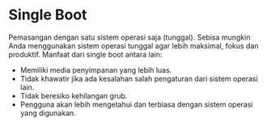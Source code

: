 # Single Boot

Pemasangan dengan satu sistem operasi saja (tunggal). Sebisa mungkin Anda menggunakan sistem operasi tunggal agar lebih maksimal, fokus dan produktif. Manfaat dari single boot antara lain:

- Memiliki media penyimpanan yang lebih luas.
- Tidak khawatir jika ada kesalahan salah pengaturan dari sistem operasi lain.
- Tidak beresiko kehilangan grub.
- Pengguna akan lebih mengetahui dan terbiasa dengan sistem operasi yang digunakan.

